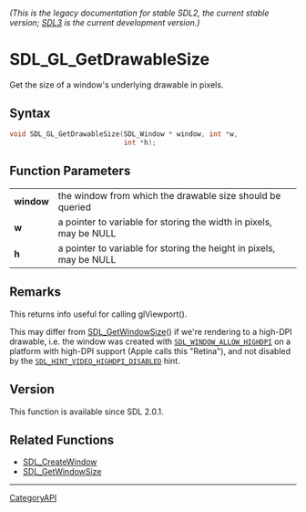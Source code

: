 ###### (This is the legacy documentation for stable SDL2, the current stable version; [SDL3](https://wiki.libsdl.org/SDL3/) is the current development version.)
# SDL_GL_GetDrawableSize

Get the size of a window's underlying drawable in pixels.

## Syntax

```c
void SDL_GL_GetDrawableSize(SDL_Window * window, int *w,
                            int *h);

```

## Function Parameters

|                |                                                                     |
| -------------- | ------------------------------------------------------------------- |
| **window**     | the window from which the drawable size should be queried           |
| **w**          | a pointer to variable for storing the width in pixels, may be NULL  |
| **h**          | a pointer to variable for storing the height in pixels, may be NULL |

## Remarks

This returns info useful for calling glViewport().

This may differ from [SDL_GetWindowSize](SDL_GetWindowSize)() if we're
rendering to a high-DPI drawable, i.e. the window was created with
[`SDL_WINDOW_ALLOW_HIGHDPI`](SDL_WINDOW_ALLOW_HIGHDPI) on a platform with
high-DPI support (Apple calls this "Retina"), and not disabled by the
[`SDL_HINT_VIDEO_HIGHDPI_DISABLED`](SDL_HINT_VIDEO_HIGHDPI_DISABLED) hint.

## Version

This function is available since SDL 2.0.1.

## Related Functions

* [SDL_CreateWindow](SDL_CreateWindow)
* [SDL_GetWindowSize](SDL_GetWindowSize)

----
[CategoryAPI](CategoryAPI)

